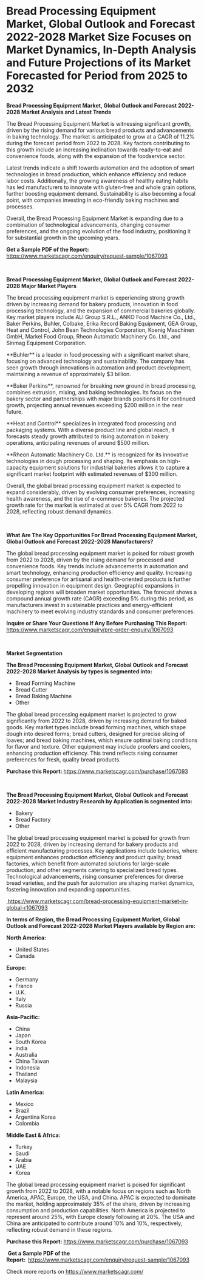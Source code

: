 <p><h1>Bread Processing Equipment Market, Global Outlook and Forecast 2022-2028 Market Size Focuses on Market Dynamics, In-Depth Analysis and Future Projections of its Market Forecasted for Period from 2025 to 2032</h1></p><p><strong>Bread Processing Equipment Market, Global Outlook and Forecast 2022-2028 Market Analysis and Latest Trends</strong></p>
<p><p>The Bread Processing Equipment Market is witnessing significant growth, driven by the rising demand for various bread products and advancements in baking technology. The market is anticipated to grow at a CAGR of 11.2% during the forecast period from 2022 to 2028. Key factors contributing to this growth include an increasing inclination towards ready-to-eat and convenience foods, along with the expansion of the foodservice sector. </p><p>Latest trends indicate a shift towards automation and the adoption of smart technologies in bread production, which enhance efficiency and reduce labor costs. Additionally, the growing awareness of healthy eating habits has led manufacturers to innovate with gluten-free and whole grain options, further boosting equipment demand. Sustainability is also becoming a focal point, with companies investing in eco-friendly baking machines and processes. </p><p>Overall, the Bread Processing Equipment Market is expanding due to a combination of technological advancements, changing consumer preferences, and the ongoing evolution of the food industry, positioning it for substantial growth in the upcoming years.</p></p>
<p><strong>Get a Sample PDF of the Report:&nbsp;</strong> <a href="https://www.marketscagr.com/enquiry/request-sample/1067093?utm_campaign=2383&utm_medium=2&utm_source=Github&utm_content=ia&utm_term=21032025&utm_id=bread-processing-equipment-market-global-outlook-and-forecast-2022-2028">https://www.marketscagr.com/enquiry/request-sample/1067093</a></p>
<p>&nbsp;</p>
<p><strong>Bread Processing Equipment Market, Global Outlook and Forecast 2022-2028 Major Market Players</strong></p>
<p><p>The bread processing equipment market is experiencing strong growth driven by increasing demand for bakery products, innovation in food processing technology, and the expansion of commercial bakeries globally. Key market players include ALI Group S.R.L., ANKO Food Machine Co., Ltd., Baker Perkins, Buhler, Colbake, Erika Record Baking Equipment, GEA Group, Heat and Control, John Bean Technologies Corporation, Koenig Maschinen GmbH, Markel Food Group, Rheon Automatic Machinery Co. Ltd., and Sinmag Equipment Corporation.</p><p>**Buhler** is a leader in food processing with a significant market share, focusing on advanced technology and sustainability. The company has seen growth through innovations in automation and product development, maintaining a revenue of approximately $3 billion.</p><p>**Baker Perkins**, renowned for breaking new ground in bread processing, combines extrusion, mixing, and baking technologies. Its focus on the bakery sector and partnerships with major brands positions it for continued growth, projecting annual revenues exceeding $200 million in the near future.</p><p>**Heat and Control** specializes in integrated food processing and packaging systems. With a diverse product line and global reach, it forecasts steady growth attributed to rising automation in bakery operations, anticipating revenues of around $500 million.</p><p>**Rheon Automatic Machinery Co. Ltd.** is recognized for its innovative technologies in dough processing and shaping. Its emphasis on high-capacity equipment solutions for industrial bakeries allows it to capture a significant market footprint with estimated revenues of $300 million.</p><p>Overall, the global bread processing equipment market is expected to expand considerably, driven by evolving consumer preferences, increasing health awareness, and the rise of e-commerce bakeries. The projected growth rate for the market is estimated at over 5% CAGR from 2022 to 2028, reflecting robust demand dynamics.</p></p>
<p>&nbsp;</p>
<p><strong>What Are The Key Opportunities For Bread Processing Equipment Market, Global Outlook and Forecast 2022-2028 Manufacturers?</strong></p>
<p><p>The global bread processing equipment market is poised for robust growth from 2022 to 2028, driven by the rising demand for processed and convenience foods. Key trends include advancements in automation and smart technology, enhancing production efficiency and quality. Increasing consumer preference for artisanal and health-oriented products is further propelling innovation in equipment design. Geographic expansions in developing regions will broaden market opportunities. The forecast shows a compound annual growth rate (CAGR) exceeding 5% during this period, as manufacturers invest in sustainable practices and energy-efficient machinery to meet evolving industry standards and consumer preferences.</p></p>
<p><strong>Inquire or Share Your Questions If Any Before Purchasing This Report:</strong> <a href="https://www.marketscagr.com/enquiry/pre-order-enquiry/1067093?utm_campaign=2383&utm_medium=2&utm_source=Github&utm_content=ia&utm_term=21032025&utm_id=bread-processing-equipment-market-global-outlook-and-forecast-2022-2028">https://www.marketscagr.com/enquiry/pre-order-enquiry/1067093</a></p>
<p>&nbsp;</p>
<p><strong>Market Segmentation</strong></p>
<p><strong>The Bread Processing Equipment Market, Global Outlook and Forecast 2022-2028 Market Analysis by types is segmented into:</strong></p>
<p><ul><li>Bread Forming Machine</li><li>Bread Cutter</li><li>Bread Baking Machine</li><li>Other</li></ul></p>
<p><p>The global bread processing equipment market is projected to grow significantly from 2022 to 2028, driven by increasing demand for baked goods. Key market types include bread forming machines, which shape dough into desired forms; bread cutters, designed for precise slicing of loaves; and bread baking machines, which ensure optimal baking conditions for flavor and texture. Other equipment may include proofers and coolers, enhancing production efficiency. This trend reflects rising consumer preferences for fresh, quality bread products.</p></p>
<p><strong>Purchase this Report:&nbsp;</strong><a href="https://www.marketscagr.com/purchase/1067093?utm_campaign=2383&utm_medium=2&utm_source=Github&utm_content=ia&utm_term=21032025&utm_id=bread-processing-equipment-market-global-outlook-and-forecast-2022-2028">https://www.marketscagr.com/purchase/1067093</a></p>
<p>&nbsp;</p>
<p><strong>The Bread Processing Equipment Market, Global Outlook and Forecast 2022-2028 Market Industry Research by Application is segmented into:</strong></p>
<p><ul><li>Bakery</li><li>Bread Factory</li><li>Other</li></ul></p>
<p><p>The global bread processing equipment market is poised for growth from 2022 to 2028, driven by increasing demand for bakery products and efficient manufacturing processes. Key applications include bakeries, where equipment enhances production efficiency and product quality; bread factories, which benefit from automated solutions for large-scale production; and other segments catering to specialized bread types. Technological advancements, rising consumer preferences for diverse bread varieties, and the push for automation are shaping market dynamics, fostering innovation and expanding opportunities.</p></p>
<p><a href="https://www.marketscagr.com/bread-processing-equipment-market-in-global-r1067093?utm_campaign=2383&utm_medium=2&utm_source=Github&utm_content=ia&utm_term=21032025&utm_id=bread-processing-equipment-market-global-outlook-and-forecast-2022-2028">&nbsp;https://www.marketscagr.com/bread-processing-equipment-market-in-global-r1067093</a></p>
<p><strong>In terms of Region, the Bread Processing Equipment Market, Global Outlook and Forecast 2022-2028 Market Players available by Region are:</strong></p>
<p>
    <p> <strong> North America: </strong>
        <ul>
            <li>United States</li>
            <li>Canada</li>
        </ul>
        </p> 
    <p> <strong> Europe: </strong>
        <ul>
            <li>Germany</li>
            <li>France</li>
            <li>U.K.</li>
            <li>Italy</li>
            <li>Russia</li>
        </ul>
        </p> 
    <p> <strong> Asia-Pacific: </strong>
        <ul>
            <li>China</li>
            <li>Japan</li>
            <li>South Korea</li>
            <li>India</li>
            <li>Australia</li>
            <li>China Taiwan</li>
            <li>Indonesia</li>
            <li>Thailand</li>
            <li>Malaysia</li>
        </ul>
        </p> 
    <p> <strong> Latin America: </strong>
        <ul>
            <li>Mexico</li>
            <li>Brazil</li>
            <li>Argentina Korea</li>
            <li>Colombia</li>
        </ul>
        </p> 
    <p> <strong> Middle East & Africa: </strong>
        <ul>
            <li>Turkey</li>
            <li>Saudi</li>
            <li>Arabia</li>
            <li>UAE</li>
            <li>Korea</li>
        </ul>
    </p>
    </p>
<p><p>The global bread processing equipment market is poised for significant growth from 2022 to 2028, with a notable focus on regions such as North America, APAC, Europe, the USA, and China. APAC is expected to dominate the market, holding approximately 35% of the share, driven by increasing consumption and production capabilities. North America is projected to represent around 25%, with Europe closely following at 20%. The USA and China are anticipated to contribute around 10% and 10%, respectively, reflecting robust demand in these regions.</p></p>
<p><strong>Purchase this Report: </strong><a href="https://www.marketscagr.com/purchase/1067093?utm_campaign=2383&utm_medium=2&utm_source=Github&utm_content=ia&utm_term=21032025&utm_id=bread-processing-equipment-market-global-outlook-and-forecast-2022-2028">https://www.marketscagr.com/purchase/1067093</a></p>
<p>&nbsp;<strong>Get a Sample PDF of the Report:&nbsp;&nbsp;</strong><a href="https://www.marketscagr.com/enquiry/request-sample/1067093?utm_campaign=2383&utm_medium=2&utm_source=Github&utm_content=ia&utm_term=21032025&utm_id=bread-processing-equipment-market-global-outlook-and-forecast-2022-2028">https://www.marketscagr.com/enquiry/request-sample/1067093</a></p>
<p><strong></strong></p>
<p>Check more reports on <a href="https://www.marketscagr.com/?utm_campaign=2383&utm_medium=2&utm_source=Github&utm_content=ia&utm_term=21032025&utm_id=bread-processing-equipment-market-global-outlook-and-forecast-2022-2028">https://www.marketscagr.com/</a></p>
